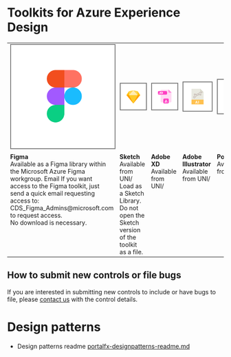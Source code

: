 # Toolkits for Azure Experience Design


<table style=" border-style:none; cellpadding:10px">
<tr>
<td  width="20%" height="200px">
<a href="" target="_blank">
<img src="../media/top-designpatterns-toolkits/figma.png" style="border-style:solid; border-width:2px; border-color:gray" alt="Figma toolkit">
</a>
</td>

<td  width="20%" height="200px">
<a href="https://microsoft.sharepoint.com/:u:/t/UNI_CE/EeQ7d6ScPtxOn11y9u0uWDMBnxj0aAboy2KnvqBJOnB_VA?e=3WzClt" target="_blank">
<img src="../media/top-designpatterns-toolkits/sketch.png" style="border-style:solid; border-width:2px; border-color:gray" alt="Sketch toolkit">
</a>
</td>

<td  width="20%" height="200px">
<a href="https://microsoft.sharepoint.com/:f:/t/UNI_CE/EuZaLU4h1I5Fn3L9uL6YRcMBWA4H6ZRXQWbmzUv60KXJWQ?e=gsPway" target="_blank">
<img src="../media/top-designpatterns-toolkits/xd.png" style="border-style:solid; border-width:2px; border-color:gray" alt="XD toolkit">
</a>
</td>

<td  width="20%" height="200px">
<a href="https://microsoft.sharepoint.com/:u:/t/UNI_CE/ET_B7JO5tJpCnBrXXaLID9AB9ltbHqj_v6eWkq147cvm_Q?e=zEB7t8" target="_blank">
<img src="../media/top-designpatterns-toolkits/illustrator.png" style="border-style:solid; border-width:2px; border-color:gray" alt="Illustator toolkit">
</a>
</td>

<td  width="20%" height="200px">
<a href="https://microsoft.sharepoint.com/:f:/t/UNI_CE/EjEXdW54jiBOuWunOWsYLTsBeIZIDPTfPD6fFiMMaYUKDA?e=YSEE8w" target="_blank">
<img src="../media/top-designpatterns-toolkits/powerpoint.png" style="border-style:solid; border-width:2px; border-color:gray" alt="Powerpoint toolkit">
</a>
</td>

</tr>

<tr>
<td valign="top">
<b>Figma</b>
<br>Available as a Figma library within the Microsoft Azure Figma workgroup. Email If you want access to the Figma toolkit, just send a quick email requesting access to:
CDS_Figma_Admins@microsoft.com to request access.
<br>No download is necessary.
</td>
<td valign="top">
<b>Sketch</b>
<br>Available from UNI/
<br>Load as a Sketch Library. Do not open the Sketch version of the toolkit as a file.
</td>
<td valign="top">
<b>Adobe XD</b>
<br>Available from UNI/
</td>
<td valign="top">
<b>Adobe Illustrator</b>
<br>Available from UNI/
</td>
<td valign="top">
<b>Powerpoint</b>
<br>Available from UNI/
</td>
</tr>
</table>

## How to submit new controls or file bugs

If you are interested in submitting new controls to include or have bugs to file, please [contact us](http://aka.ms/azureportaltoolkitsfeedback) with the control details. 

# Design patterns
* Design patterns readme [portalfx-designpatterns-readme.md](portalfx-designpatterns-readme.md)

